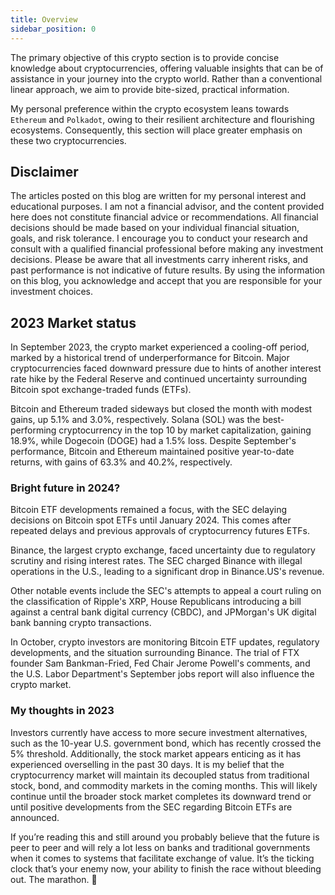 ```yaml
---
title: Overview
sidebar_position: 0
---
```


The primary objective of this crypto section is to provide concise knowledge about cryptocurrencies, offering valuable insights that can be of assistance in your journey into the crypto world. Rather than a conventional linear approach, we aim to provide bite-sized, practical information.

My personal preference within the crypto ecosystem leans towards `Ethereum` and `Polkadot`, owing to their resilient architecture and flourishing ecosystems. Consequently, this section will place greater emphasis on these two cryptocurrencies.

## Disclaimer

The articles posted on this blog are written for my personal interest and educational purposes. I am not a financial advisor, and the content provided here does not constitute financial advice or recommendations. All financial decisions should be made based on your individual financial situation, goals, and risk tolerance. I encourage you to conduct your research and consult with a qualified financial professional before making any investment decisions. Please be aware that all investments carry inherent risks, and past performance is not indicative of future results. By using the information on this blog, you acknowledge and accept that you are responsible for your investment choices.

## 2023 Market status

In September 2023, the crypto market experienced a cooling-off period, marked by a historical trend of underperformance for Bitcoin. Major cryptocurrencies faced downward pressure due to hints of another interest rate hike by the Federal Reserve and continued uncertainty surrounding Bitcoin spot exchange-traded funds (ETFs).

Bitcoin and Ethereum traded sideways but closed the month with modest gains, up 5.1% and 3.0%, respectively. Solana (SOL) was the best-performing cryptocurrency in the top 10 by market capitalization, gaining 18.9%, while Dogecoin (DOGE) had a 1.5% loss. Despite September's performance, Bitcoin and Ethereum maintained positive year-to-date returns, with gains of 63.3% and 40.2%, respectively.

### Bright future in 2024?

Bitcoin ETF developments remained a focus, with the SEC delaying decisions on Bitcoin spot ETFs until January 2024. This comes after repeated delays and previous approvals of cryptocurrency futures ETFs.

Binance, the largest crypto exchange, faced uncertainty due to regulatory scrutiny and rising interest rates. The SEC charged Binance with illegal operations in the U.S., leading to a significant drop in Binance.US's revenue.

Other notable events include the SEC's attempts to appeal a court ruling on the classification of Ripple's XRP, House Republicans introducing a bill against a central bank digital currency (CBDC), and JPMorgan's UK digital bank banning crypto transactions.

In October, crypto investors are monitoring Bitcoin ETF updates, regulatory developments, and the situation surrounding Binance. The trial of FTX founder Sam Bankman-Fried, Fed Chair Jerome Powell's comments, and the U.S. Labor Department's September jobs report will also influence the crypto market.

### My thoughts in 2023

Investors currently have access to more secure investment alternatives, such as the 10-year U.S. government bond, which has recently crossed the 5% threshold. Additionally, the stock market appears enticing as it has experienced overselling in the past 30 days. It is my belief that the cryptocurrency market will maintain its decoupled status from traditional stock, bond, and commodity markets in the coming months. This will likely continue until the broader stock market completes its downward trend or until positive developments from the SEC regarding Bitcoin ETFs are announced.

If you’re reading this and still around you probably believe that the future is peer to peer and will rely a lot less on banks and traditional governments when it comes to systems that facilitate exchange of value. It’s the ticking clock that’s your enemy now, your ability to finish the race without bleeding out. The marathon. 🤞